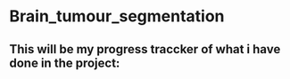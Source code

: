# Brain_tumour_segmentation

This will be my progress traccker of what i have done in the project:
-
